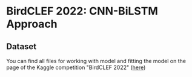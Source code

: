 # BirdCLEF 2022: CNN-BiLSTM Approach

## Dataset
You can find all files for working with model and fitting the model on the page of the Kaggle competition "BirdCLEF 2022" ([here](https://www.kaggle.com/competitions/birdclef-2022/data))